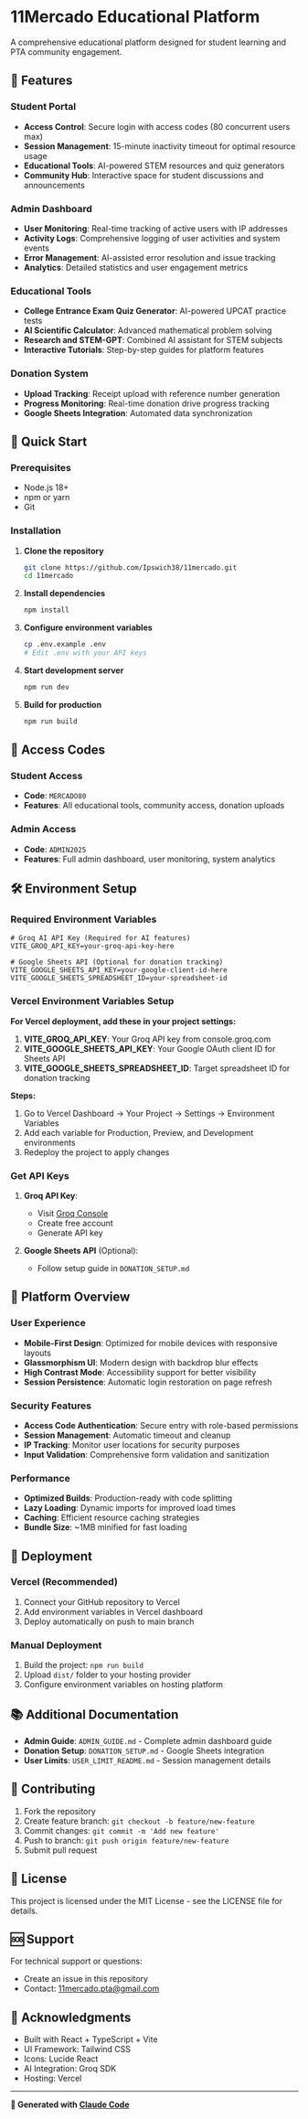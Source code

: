 # 11Mercado Educational Platform

A comprehensive educational platform designed for student learning and PTA community engagement.

## 🌟 Features

### Student Portal
- **Access Control**: Secure login with access codes (80 concurrent users max)
- **Session Management**: 15-minute inactivity timeout for optimal resource usage
- **Educational Tools**: AI-powered STEM resources and quiz generators
- **Community Hub**: Interactive space for student discussions and announcements

### Admin Dashboard
- **User Monitoring**: Real-time tracking of active users with IP addresses
- **Activity Logs**: Comprehensive logging of user activities and system events
- **Error Management**: AI-assisted error resolution and issue tracking
- **Analytics**: Detailed statistics and user engagement metrics

### Educational Tools
- **College Entrance Exam Quiz Generator**: AI-powered UPCAT practice tests
- **AI Scientific Calculator**: Advanced mathematical problem solving
- **Research and STEM-GPT**: Combined AI assistant for STEM subjects
- **Interactive Tutorials**: Step-by-step guides for platform features

### Donation System
- **Upload Tracking**: Receipt upload with reference number generation
- **Progress Monitoring**: Real-time donation drive progress tracking
- **Google Sheets Integration**: Automated data synchronization

## 🚀 Quick Start

### Prerequisites
- Node.js 18+ 
- npm or yarn
- Git

### Installation

1. **Clone the repository**
   ```bash
   git clone https://github.com/Ipswich38/11mercado.git
   cd 11mercado
   ```

2. **Install dependencies**
   ```bash
   npm install
   ```

3. **Configure environment variables**
   ```bash
   cp .env.example .env
   # Edit .env with your API keys
   ```

4. **Start development server**
   ```bash
   npm run dev
   ```

5. **Build for production**
   ```bash
   npm run build
   ```

## 🔐 Access Codes

### Student Access
- **Code**: `MERCADO80`
- **Features**: All educational tools, community access, donation uploads

### Admin Access  
- **Code**: `ADMIN2025`
- **Features**: Full admin dashboard, user monitoring, system analytics

## 🛠️ Environment Setup

### Required Environment Variables

```env
# Groq AI API Key (Required for AI features)
VITE_GROQ_API_KEY=your-groq-api-key-here

# Google Sheets API (Optional for donation tracking)
VITE_GOOGLE_SHEETS_API_KEY=your-google-client-id-here
VITE_GOOGLE_SHEETS_SPREADSHEET_ID=your-spreadsheet-id
```

### Vercel Environment Variables Setup

**For Vercel deployment, add these in your project settings:**

1. **VITE_GROQ_API_KEY**: Your Groq API key from console.groq.com
2. **VITE_GOOGLE_SHEETS_API_KEY**: Your Google OAuth client ID for Sheets API
3. **VITE_GOOGLE_SHEETS_SPREADSHEET_ID**: Target spreadsheet ID for donation tracking

**Steps:**
1. Go to Vercel Dashboard → Your Project → Settings → Environment Variables
2. Add each variable for Production, Preview, and Development environments
3. Redeploy the project to apply changes

### Get API Keys

1. **Groq API Key**: 
   - Visit [Groq Console](https://console.groq.com/)
   - Create free account
   - Generate API key

2. **Google Sheets API** (Optional):
   - Follow setup guide in `DONATION_SETUP.md`

## 📱 Platform Overview

### User Experience
- **Mobile-First Design**: Optimized for mobile devices with responsive layouts
- **Glassmorphism UI**: Modern design with backdrop blur effects
- **High Contrast Mode**: Accessibility support for better visibility
- **Session Persistence**: Automatic login restoration on page refresh

### Security Features
- **Access Code Authentication**: Secure entry with role-based permissions
- **Session Management**: Automatic timeout and cleanup
- **IP Tracking**: Monitor user locations for security purposes
- **Input Validation**: Comprehensive form validation and sanitization

### Performance
- **Optimized Builds**: Production-ready with code splitting
- **Lazy Loading**: Dynamic imports for improved load times
- **Caching**: Efficient resource caching strategies
- **Bundle Size**: ~1MB minified for fast loading

## 🔧 Deployment

### Vercel (Recommended)
1. Connect your GitHub repository to Vercel
2. Add environment variables in Vercel dashboard
3. Deploy automatically on push to main branch

### Manual Deployment
1. Build the project: `npm run build`
2. Upload `dist/` folder to your hosting provider
3. Configure environment variables on hosting platform

## 📚 Additional Documentation

- **Admin Guide**: `ADMIN_GUIDE.md` - Complete admin dashboard guide
- **Donation Setup**: `DONATION_SETUP.md` - Google Sheets integration
- **User Limits**: `USER_LIMIT_README.md` - Session management details

## 🤝 Contributing

1. Fork the repository
2. Create feature branch: `git checkout -b feature/new-feature`
3. Commit changes: `git commit -m 'Add new feature'`
4. Push to branch: `git push origin feature/new-feature`
5. Submit pull request

## 📄 License

This project is licensed under the MIT License - see the LICENSE file for details.

## 🆘 Support

For technical support or questions:
- Create an issue in this repository
- Contact: 11mercado.pta@gmail.com

## 🙏 Acknowledgments

- Built with React + TypeScript + Vite
- UI Framework: Tailwind CSS
- Icons: Lucide React
- AI Integration: Groq SDK
- Hosting: Vercel

---

**🤖 Generated with [Claude Code](https://claude.ai/code)**